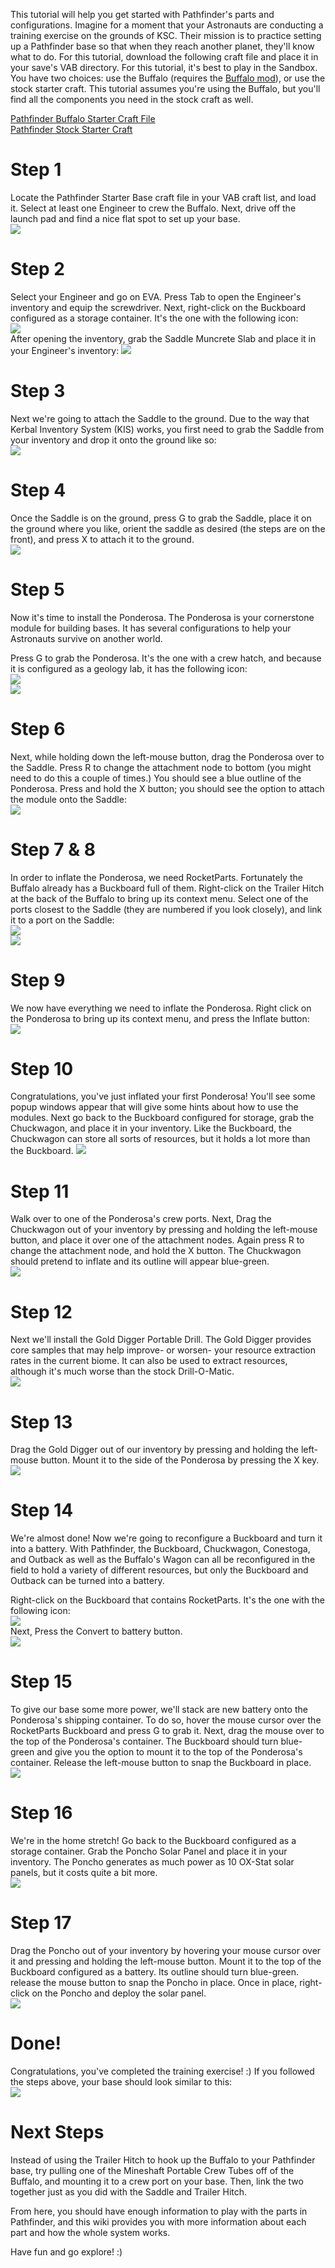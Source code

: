 This tutorial will help you get started with Pathfinder's parts and configurations. Imagine for a moment that your Astronauts are conducting a training exercise on the grounds of KSC. Their mission is to practice setting up a Pathfinder base so that when they reach another planet, they'll know what to do. For this tutorial, download the following craft file and place it in your save's VAB directory. For this tutorial, it's best to play in the Sandbox. You have two choices: use the Buffalo (requires the [Buffalo mod](https://kerbalstuff.com/mod/1199/Buffalo:%20NASA%20Inspired%20MSEV%20-%20Explore%20In%20Style)), or use the stock starter craft. This tutorial assumes you're using the Buffalo, but you'll find all the components you need in the stock craft as well.

[Pathfinder Buffalo Starter Craft File](https://github.com/Angel-125/Pathfinder/wiki/PathfinderStarterBase.craft)  
[Pathfinder Stock Starter Craft](https://github.com/Angel-125/Pathfinder/wiki/GettingStartedStock.craft)

# Step 1
Locate the Pathfinder Starter Base craft file in your VAB craft list, and load it. Select at least one Engineer to crew the Buffalo. Next, drive off the launch pad and find a nice flat spot to set up your base.  
![](https://github.com/Angel-125/Pathfinder/wiki/Step1.jpg)  
# Step 2  
Select your Engineer and go on EVA. Press Tab to open the Engineer's inventory and equip the screwdriver. Next, right-click on the Buckboard configured as a storage container. It's the one with the following icon:  
![](https://github.com/Angel-125/Pathfinder/wiki/Storage.jpg)  
After opening the inventory, grab the Saddle Muncrete Slab and place it in your Engineer's inventory:
![](https://github.com/Angel-125/Pathfinder/wiki/Step2.jpg)  
# Step 3  
Next we're going to attach the Saddle to the ground. Due to the way that Kerbal Inventory System (KIS) works, you first need to grab the Saddle from your inventory and drop it onto the ground like so:  
![](https://github.com/Angel-125/Pathfinder/wiki/Step3.jpg)  
# Step 4  
Once the Saddle is on the ground, press G to grab the Saddle, place it on the ground where you like, orient the saddle as desired (the steps are on the front), and press X to attach it to the ground.  
![](https://github.com/Angel-125/Pathfinder/wiki/Step4.jpg)  
# Step 5  
Now it's time to install the Ponderosa. The Ponderosa is your cornerstone module for building bases. It has several configurations to help your Astronauts survive on another world.

Press G to grab the Ponderosa. It's the one with a crew hatch, and because it is configured as a geology lab, it has the following icon:  
![](https://github.com/Angel-125/Pathfinder/wiki/Pathfinder.jpg)  
![](https://github.com/Angel-125/Pathfinder/wiki/Step5.jpg)  
# Step 6  
Next, while holding down the left-mouse button, drag the Ponderosa over to the Saddle. Press R to change the attachment node to bottom (you might need to do this a couple of times.) You should see a blue outline of the Ponderosa. Press and hold the X button; you should see the option to attach the module onto the Saddle:  
![](https://github.com/Angel-125/Pathfinder/wiki/Step6.jpg)  
# Step 7 & 8  
In order to inflate the Ponderosa, we need RocketParts. Fortunately the Buffalo already has a Buckboard full of them. Right-click on the Trailer Hitch at the back of the Buffalo to bring up its context menu. Select one of the ports closest to the Saddle (they are numbered if you look closely), and link it to a port on the Saddle:  
![](https://github.com/Angel-125/Pathfinder/wiki/Step7.jpg)  
![](https://github.com/Angel-125/Pathfinder/wiki/Step8.jpg)  
# Step 9  
We now have everything we need to inflate the Ponderosa. Right click on the Ponderosa to bring up its context menu, and press the Inflate button:  
![](https://github.com/Angel-125/Pathfinder/wiki/Step9.jpg)  
# Step 10  
Congratulations, you've just inflated your first Ponderosa! You'll see some popup windows appear that will give some hints about how to use the modules. Next go back to the Buckboard configured for storage, grab the Chuckwagon, and place it in your inventory. Like the Buckboard, the Chuckwagon can store all sorts of resources, but it holds a lot more than the Buckboard.
![](https://github.com/Angel-125/Pathfinder/wiki/Step10.jpg)  
# Step 11  
Walk over to one of the Ponderosa's crew ports. Next, Drag the Chuckwagon out of your inventory by pressing and holding the left-mouse button, and place it over one of the attachment nodes. Again press R to change the attachment node, and hold the X button. The Chuckwagon should pretend to inflate and its outline will appear blue-green.  
![](https://github.com/Angel-125/Pathfinder/wiki/Step11.jpg)  
# Step 12  
Next we'll install the Gold Digger Portable Drill. The Gold Digger provides core samples that may help improve- or worsen- your resource extraction rates in the current biome. It can also be used to extract resources, although it's much worse than the stock Drill-O-Matic.  
![](https://github.com/Angel-125/Pathfinder/wiki/Step12.jpg)  
# Step 13  
Drag the Gold Digger out of our inventory by pressing and holding the left-mouse button. Mount it to the side of the Ponderosa by pressing the X key.  
![](https://github.com/Angel-125/Pathfinder/wiki/Step13.jpg)  
# Step 14  
We're almost done! Now we're going to reconfigure a Buckboard and turn it into a battery. With Pathfinder, the Buckboard, Chuckwagon, Conestoga, and Outback as well as the Buffalo's Wagon can all be reconfigured in the field to hold a variety of different resources, but only the Buckboard and Outback can be turned into a battery.

Right-click on the Buckboard that contains RocketParts. It's the one with the following icon:  
![](https://github.com/Angel-125/Pathfinder/wiki/RocketParts.jpg)  
Next, Press the Convert to battery button.  
![](https://github.com/Angel-125/Pathfinder/wiki/Step14.jpg)  
# Step 15  
To give our base some more power, we'll stack are new battery onto the Ponderosa's shipping container. To do so, hover the mouse cursor over the RocketParts Buckboard and press G to grab it. Next, drag the mouse over to the top of the Ponderosa's container. The Buckboard should turn blue-green and give you the option to mount it to the top of the Ponderosa's container. Release the left-mouse button to snap the Buckboard in place.  
![](https://github.com/Angel-125/Pathfinder/wiki/Step15.jpg)  
# Step 16  
We're in the home stretch! Go back to the Buckboard configured as a storage container. Grab the Poncho Solar Panel and place it in your inventory. The Poncho generates as much power as 10 OX-Stat solar panels, but it costs quite a bit more.  
![](https://github.com/Angel-125/Pathfinder/wiki/Step16.jpg)  
# Step 17  
Drag the Poncho out of your inventory by hovering your mouse cursor over it and pressing and holding the left-mouse button. Mount it to the top of the Buckboard configured as a battery. Its outline should turn blue-green. release the mouse button to snap the Poncho in place. Once in place, right-click on the Poncho and deploy the solar panel.  
![](https://github.com/Angel-125/Pathfinder/wiki/Step17.jpg)  
# Done!  
Congratulations, you've completed the training exercise! :) If you followed the steps above, your base should look similar to this:  
![](https://github.com/Angel-125/Pathfinder/wiki/Step18.jpg)  
# Next Steps  
Instead of using the Trailer Hitch to hook up the Buffalo to your Pathfinder base, try pulling one of the Mineshaft Portable Crew Tubes off of the Buffalo, and mounting it to a crew port on your base. Then, link the two together just as you did with the Saddle and Trailer Hitch.

From here, you should have enough information to play with the parts in Pathfinder, and this wiki provides you with more information about each part and how the whole system works.

Have fun and go explore! :)